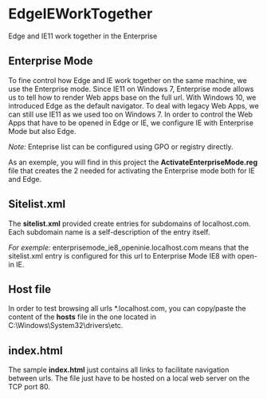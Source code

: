 # EdgeIEWorkTogether
Edge and IE11 work together in the Enterprise

## Enterprise Mode
To fine control how Edge and IE work together on the same machine, we use the Enterprise mode. Since IE11 on Windows 7, Enterprise mode allows us to tell how to render Web apps base on the full url.
With Windows 10, we introduced Edge as the default navigator. To deal with legacy Web Apps, we can still use IE11 as we used too on Windows 7. In order to control the Web Apps that have to be opened in Edge or IE, we configure IE with Enterprise Mode but also Edge.

*Note:* Enteprise list can be configured using GPO or registry directly.

As an exemple, you will find in this project the **ActivateEnterpriseMode.reg** file that creates the 2 needed for activating the Enterprise mode both for IE and Edge.

## Sitelist.xml
The **sitelist.xml** provided create entries for subdomains of localhost.com. Each subdomain name is a self-description of the entry itself. 

*For exemple:* enterprisemode_ie8_openinie.localhost.com means that the sitelist.xml entry is configured for this url to Enterprise Mode IE8 with open-in IE.

## Host file
In order to test browsing all urls *.localhost.com, you can copy/paste the content of the **hosts** file in the one located in C:\Windows\System32\drivers\etc\.

## index.html
The sample **index.html** just contains all links to facilitate navigation between urls. The file just have to be hosted on a local web server on the TCP port 80.